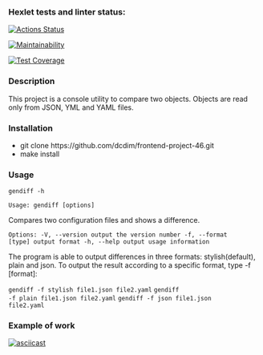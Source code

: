 ### Hexlet tests and linter status:
[![Actions Status](https://github.com/dcdim/frontend-project-46/actions/workflows/hexlet-check.yml/badge.svg)](https://github.com/dcdim/frontend-project-46/actions)

[![Maintainability](https://api.codeclimate.com/v1/badges/b3c30ce71961880617ec/maintainability)](https://codeclimate.com/github/dcdim/frontend-project-46/maintainability)

[![Test Coverage](https://api.codeclimate.com/v1/badges/b3c30ce71961880617ec/test_coverage)](https://codeclimate.com/github/dcdim/frontend-project-46/test_coverage)



<h3>Description</h3>
<p>This project is a console utility to compare two objects. Objects are read only from JSON, YML and YAML files.</p>

<h3>Installation</h3>

<ul>
  <li>git clone https://github.com/dcdim/frontend-project-46.git</li>
  <li>make install</li>
</ul>

<h3>Usage</h3>

<code>gendiff -h</code>

  <code>Usage: gendiff [options] <filepath1> <filepath2></code>

  Compares two configuration files and shows a difference.

  <code>Options:
    -V, --version        output the version number
    -f, --format [type]  output format
    -h, --help           output usage information</code>

<p>The program is able to output differences in three formats: stylish(default), plain and json. To output the result according to a specific format, type -f [format]:</p>

<code>gendiff -f stylish file1.json file2.yaml</code>
<code>gendiff -f plain file1.json file2.yaml</code>
<code>gendiff -f json file1.json file2.yaml</code>

<h3>Example of work</h3>

[![asciicast](https://asciinema.org/a/V2XDkLhEzO2kpMqCMn2Nd6uo8.svg)](https://asciinema.org/a/V2XDkLhEzO2kpMqCMn2Nd6uo8)
